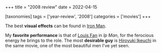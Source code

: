 +++
title = "2008 review"
date = 2022-04-15

[taxonomies]
tags = ['year-review', '2008']
categories = ['movies']
+++

The best **visual effects** can be found in [Iron Man].

My **favorite performance** is that of [Louis Fan] in *Ip Man*,
for the ferocious energy he brings to the role.
The most **desirable guy** is [Hiroyuki Ikeuchi] in the same movie,
one of the most beautiful men I've yet seen.

[Iron Man]: @/iron-man.md
[Louis Fan]: https://en.wikipedia.org/wiki/Louis_Fan_(actor)
[Hiroyuki Ikeuchi]: https://www.imdb.com/name/nm0407507/mediaviewer/rm4211847680
